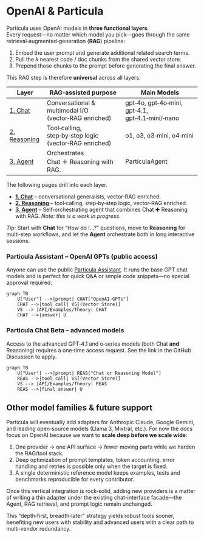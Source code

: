 # OpenAI & Particula

Particula uses OpenAI models in **three functional layers**.  
Every request—no matter which model you pick—goes through the same
retrieval‑augmented‑generation (**RAG**) pipeline:

1. Embed the user prompt and generate additional related search terms. 
2. Pull the *k* nearest code / doc chunks from the shared vector store.  
3. Prepend those chunks to the prompt before generating the final answer.

This RAG step is therefore **universal** across all layers.

| Layer | RAG‑assisted purpose | Main Models |
|-------|----------------------|-------------|
| [1. Chat](Chat.md) | Conversational & multimodal I/O (vector‑RAG enriched) | gpt‑4o, gpt‑4o‑mini, gpt‑4.1, gpt‑4.1‑mini/‑nano |
| [2. Reasoning](Reasoning.md) | Tool‑calling, step‑by‑step logic (vector‑RAG enriched) | o1, o3, o3‑mini, o4‑mini |
| [3. Agent](Agents.md) | Orchestrates Chat ＋ Reasoning with RAG. | ParticulaAgent |

The following pages drill into each layer.

- **[1. Chat](Chat.md)** – conversational generalists, vector‑RAG enriched.
- **[2. Reasoning](Reasoning.md)** – tool‑calling, step‑by‑step logic, vector‑RAG enriched.
- **[3. Agent](Agents.md)** – Self‑orchestrating agent that combines Chat ✚ Reasoning with RAG. *Note: this is a work in progress.*


_Tip:_ Start with **Chat** for “How do I…?” questions, move to
**Reasoning** for multi‑step workflows, and let the **Agent**
orchestrate both in long interactive sessions.


### Particula Assistant – OpenAI GPTs (public access)

Anyone can use the public
[Particula Assistant](https://chatgpt.com/g/g-67b9dffbaa988191a4c7adfd4f96af65-particula-assistant).
It runs the base GPT chat models and is perfect for quick Q&A or simple
code snippets—no special approval required.

```mermaid
graph TB
    U["User"] -->|prompt| CHAT["OpenAI-GPTs"]
    CHAT -->|tool call| VS[(Vector Store)]
    VS --> |API/Examples/Theory| CHAT
    CHAT -->|answer| U
```

### Particula Chat Beta – advanced models

Access to the advanced GPT‑4.1 and o‑series models
(both Chat **and** Reasoning) requires a one‑time access request.
See the link in the GitHub Discussion to apply.

```mermaid
graph TB
    U["User"] -->|prompt| REAS["Chat or Reasoning Model"]
    REAS -->|tool call| VS[(Vector Store)]
    VS --> |API/Examples/Theory| REAS
    REAS -->|final answer| U
```


## Other model families & future support

Particula will eventually add adapters for Anthropic Claude, Google Gemini,
and leading open‑source models (Llama 3, Mixtral, etc.).  For now the docs
focus on OpenAI because we want to **scale deep before we scale wide**:

1. One provider → one API surface → fewer moving parts while we harden
   the RAG/tool stack.
2. Deep optimization of prompt templates, token accounting, error handling
   and retries is possible only when the target is fixed.
3. A single deterministic reference model keeps examples, tests and
   benchmarks reproducible for every contributor.

Once this vertical integration is rock‑solid, adding new providers is a
matter of writing a thin adapter under the existing chat-interface facade—the
Agent, RAG retrieval, and prompt logic remain unchanged.

This “depth‑first, breadth‑later” strategy yields robust tools sooner,
benefiting new users with stability and advanced users with a clear path to
multi‑vendor redundancy.
